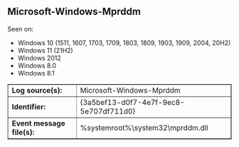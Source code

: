 ## Microsoft-Windows-Mprddm

Seen on:
* Windows 10 (1511, 1607, 1703, 1709, 1803, 1809, 1903, 1909, 2004, 20H2)
* Windows 11 (21H2)
* Windows 2012
* Windows 8.0
* Windows 8.1

<table border="1" class="docutils">
  <tbody>
    <tr>
      <td><b>Log source(s):</b></td>
      <td>Microsoft-Windows-Mprddm</td>
    </tr>
    <tr>
      <td><b>Identifier:</b></td>
      <td>{3a5bef13-d0f7-4e7f-9ec8-5e707df711d0}</td>
    </tr>
    <tr>
      <td><b>Event message file(s):</b></td>
      <td>%systemroot%\system32\mprddm.dll</td>
    </tr>
  </tbody>
</table>

&nbsp;

